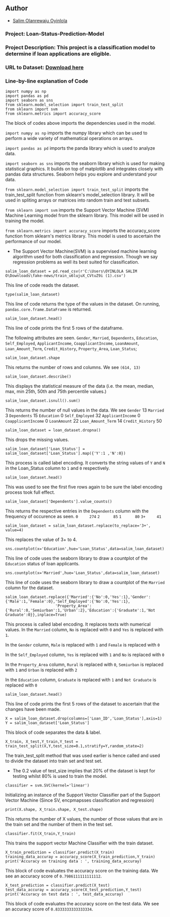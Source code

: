## Author

* [Salim Olanrewaju Oyinlola](https://twitter.com/salimopines)

### Project: Loan-Status-Prediction-Model

### Project Description: This project is a classification model to determine if loan applications are eligible.  

### URL to Dataset: [Download here](https://www.kaggle.com/datasets/ninzaami/loan-predication)

### Line-by-line explanation of Code

```
import numpy as np
import pandas as pd
import seaborn as sns
from sklearn.model_selection import train_test_split
from sklearn import svm
from sklearn.metrics import accuracy_score
```
The block of codes above imports the dependencies used in the model. 

`import numpy as np` imports the numpy library which can be used to perform a wide variety of mathematical operations on arrays.

`import pandas as pd` imports the panda library which is used to analyze data.

`import seaborn as sns` imports the seaborn library which is used for making statistical graphics. It builds on top of matplotlib and integrates closely with pandas data structures. Seaborn helps you explore and understand your data.

`from sklearn.model_selection import train_test_split` imports the train_test_split function from sklearn's model_selection library. It will be used in spliting arrays or matrices into random train and test subsets.

`from sklearn import svm` imports the Support Vector Machine (SVM) Machine Learning model from the sklearn library. This model will be used in training the model. 

`from sklearn.metrics import accuracy_score` imports the accuracy_score function from sklearn's metrics library. This model is used to ascertain the performance of our model. 

- The Support Vector Machine(SVM) is a supervised machine learning algorithm used for both classification and regression. Though we say regression problems as well its best suited for classification.

```
salim_loan_dataset = pd.read_csv(r'C:\Users\OYINLOLA SALIM O\Downloads\fake-news/train_u6lujuX_CVtuZ9i (1).csv')
```

This line of code reads the dataset. 

```
type(salim_loan_dataset)
```
This line of code returns the type of the values in the dataset. On running, `pandas.core.frame.DataFrame` is returned. 

```
salim_loan_dataset.head()
```
This line of code prints the first 5 rows of the dataframe. 

The following attributes are seen. 
`Gender`, `Married`, `Dependents`, `Education`,	`Self_Employed`, `ApplicantIncome`,	`CoapplicantIncome`, `LoanAmount`,	`Loan_Amount_Term`, `Credit_History`, `Property_Area`, `Loan_Status`;

```
salim_loan_dataset.shape
```
This returns the number of rows and columns.  We see `(614, 13)`

```
salim_loan_dataset.describe()
```
This displays the statistical measure of the data (i.e.  the mean, median, max, min 25th, 50th and 75th percentile values.)

```
salim_loan_dataset.isnull().sum()
```

This returns the number of null values in the data. We see 
`Gender`               13
`Married`               3
`Dependents`           15
`Education`             0
`Self_Employed`        32
`ApplicantIncome`       0
`CoapplicantIncome`     0
`LoanAmount`           22
`Loan_Amount_Term`     14
`Credit_History`       50

```
salim_loan_dataset = loan_dataset.dropna()
```
This drops the missing values.

```
salim_loan_dataset['Loan_Status'] = salim_loan_dataset['Loan_Status'].map({'Y':1 ,'N':0})
```
This process is called label encoding. It converts the string values of `Y` and `N` in the Loan_Status column to `1` and `0` respectively.


```
salim_loan_dataset.head()
```

This was used to see the first five rows again to be sure the label encoding process took full effect.

```
salim_loan_dataset['Dependents'].value_counts()
```
This returns the respective entries in the `Dependents` column with the frequency of occurence as seen. 
`0     274`
`2      85`
`1      80`
`3+     41`

```
salim_loan_dataset = salim_loan_dataset.replace(to_replace='3+', value=4)
```
This replaces the value of 3+ to 4. 

```
sns.countplot(x='Education',hue='Loan_Status',data=salim_loan_dataset)
```
This line of code uses the seaborn library to draw a countplot of the `Education` status of loan applicants.  

```
sns.countplot(x='Married',hue='Loan_Status',data=salim_loan_dataset)
```
This line of code uses the seaborn library to draw a countplot of the `Married` column for the dataset. 

```
salim_loan_dataset.replace({'Married':{'No':0,'Yes':1},'Gender':{'Male':1,'Female':0},'Self_Employed':{'No':0,'Yes':1},
                      'Property_Area':{'Rural':0,'Semiurban':1,'Urban':2},'Education':{'Graduate':1,'Not Graduate':0}},inplace=True)
```

This process is called label encoding. It replaces texts with numerical values. 
In the `Married` column, `No` is replaced with `0` and `Yes` is replaced with `1`.

In the `Gender` column, `Male` is replaced with `1` and `Female` is replaced with `0`

In the `Self_Employed` column, `Yes` is replaced with `1` and `No` is replaced with `0`

In the `Property_Area` column, `Rural` is replaced with `0`, `Semiurban` is replaced with `1` and `Urban` is replaced with `2`

In the `Education` column, `Graduate` is replaced with `1` and `Not Graduate` is replaced with `0`

```
salim_loan_dataset.head()
```

This line of code prints the first 5 rows of the dataset to ascertain that the changes have been made. 

```
X = salim_loan_dataset.drop(columns=['Loan_ID','Loan_Status'],axis=1)
Y = salim_loan_dataset['Loan_Status']
```

This block of code separates the data & label. 

```
X_train, X_test,Y_train,Y_test = train_test_split(X,Y,test_size=0.1,stratify=Y,random_state=2)
```

The train_test_split method that was used earlier is hence called and used to divide the dataset into train set and test set. 

- The 0.2 value of test_size implies that 20% of the dataset is kept for testing whilst 80% is used to train the model. 

```
classifier = svm.SVC(kernel='linear')
```

Initializing an instance of the Support Vector Classifier part of the Support Vector Machine (Since SV, encpmapsses classification and regression) 

```
print(X.shape, X_train.shape, X_test.shape)
```

This returns the number of X values, the number of those values that are in the train set and the number of them in the test set. 


```
classifier.fit(X_train,Y_train)
```

This trains the support vector Machine Classifier with the train dataset. 

```
X_train_prediction = classifier.predict(X_train)
training_data_accuray = accuracy_score(X_train_prediction,Y_train)
print('Accuracy on training data : ', training_data_accuray)
```
This block of code evaluates the accuracy score on the training data. We see an accuracy score of `0.7986111111111112`.

```
X_test_prediction = classifier.predict(X_test)
test_data_accuray = accuracy_score(X_test_prediction,Y_test)
print('Accuracy on test data : ', test_data_accuray)
```

This block of code evaluates the accuracy score on the test data. We see an accuracy score of `0.8333333333333334`.
